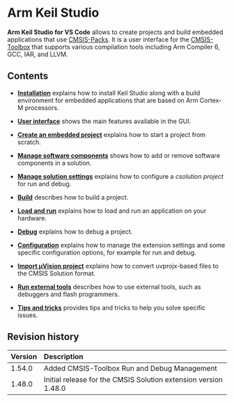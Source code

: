 # Arm Keil Studio

**Arm Keil Studio for VS Code** allows to create projects and build embedded applications that use
[CMSIS-Packs](https://www.keil.arm.com/packs/). It is a user interface for the
[CMSIS-Toolbox](https://open-cmsis-pack.github.io/cmsis-toolbox/) that supports various compilation tools including Arm
Compiler 6, GCC, IAR, and LLVM.

## Contents

- [**Installation**](installation.md) explains how to install Keil Studio along with a build
  environment for embedded applications that are based on Arm Cortex-M processors.

- [**User interface**](userinterface.md) shows the main features available in the GUI.

- [**Create an embedded project**](create_app.md) explains how to start a project from scratch.

- [**Manage software components**](./manage_components.md) shows how to add or remove software components in a
  solution.

- [**Manage solution settings**](./manage_settings.md) explains how to configure a *csolution project* for run and
  debug.

- [**Build**](build.md) describes how to build a project.

- [**Load and run**](./flash.md) explains how to load and run an application on your hardware.

- [**Debug**](debug.md) explains how to debug a project.

- [**Configuration**](configuration.md) explains how to manage the extension settings and some specific configuration
  options, for example for run and debug.

- [**Import µVision project**](./importuv.md) explains how to convert uvprojx-based files to the CMSIS Solution format.

- [**Run external tools**](./runexternal.md) describes how to use external tools, such as debuggers and flash
  programmers.

- [**Tips and tricks**](./tipsandtricks.md) provides tips and tricks to help you solve specific issues.

## Revision history

Version            | Description
:------------------|:-------------------------
1.54.0             | Added CMSIS-Toolbox Run and Debug Management
1.48.0             | Initial release for the CMSIS Solution extension version 1.48.0
